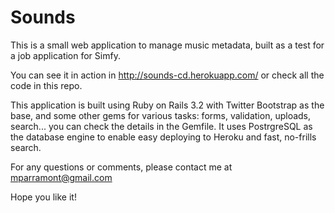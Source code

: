 # Sounds

This is a small web application to manage music metadata, built as a test for a job application for Simfy.

You can see it in action in
http://sounds-cd.herokuapp.com/
or check all the code in this repo.

This application is built using Ruby on Rails 3.2 with Twitter Bootstrap as the base, and some other gems for various tasks: forms, validation, uploads, search... you can check the details in the Gemfile. It uses PostrgreSQL as the database engine to enable easy deploying to Heroku and fast, no-frills search.

For any questions or comments, please contact me at mparramont@gmail.com

Hope you like it!
